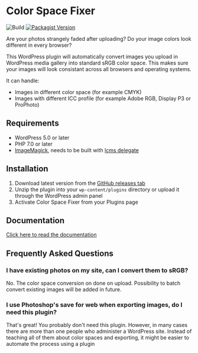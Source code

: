 # Color Space Fixer

![Build](https://github.com/CreunaFI/color-space-fixer/workflows/Build/badge.svg)
[![Packagist Version](https://img.shields.io/packagist/v/creuna-fi/color-space-fixer)](https://packagist.org/packages/creuna-fi/color-space-fixer)

Are your photos strangely faded after uploading? Do your image colors look different in every browser?

This WordPress plugin will automatically convert images you upload in WordPress media gallery into standard sRGB color space. This makes sure your images will look consistant across all browsers and operating systems.

It can handle:

* Images in different color space (for example CMYK)
* Images with different ICC profile (for example Adobe RGB, Display P3 or ProPhoto)

## Requirements

* WordPress 5.0 or later
* PHP 7.0 or later
* [ImageMagick](https://creunafi.github.io/color-space-fixer/imagemagick.html), needs to be built with [lcms delegate](https://creunafi.github.io/color-space-fixer/lcms.html)

## Installation

1. Download latest version from the [GitHub releases tab](https://github.com/CreunaFI/color-space-fixer/releases)
2. Unzip the plugin into your `wp-content/plugins` directory or upload it through the WordPress admin panel
3. Activate Color Space Fixer from your Plugins page

## Documentation

[Click here to read the documentation](https://creunafi.github.io/color-space-fixer)

## Frequently Asked Questions

### I have existing photos on my site, can I convert them to sRGB?

No. The color space conversion on done on upload. Possibility to batch convert existing images will be added in future.

### I use Photoshop's save for web when exporting images, do I need this plugin?

That's great! You probably don't need this plugin. However, in many cases there are more than one people who administer a WordPress site. Instead of teaching all of them about color spaces and exporting, it might be easier to automate the process using a plugin
